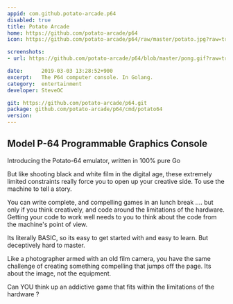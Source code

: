 ```yaml
---
appid: com.github.potato-arcade.p64
disabled: true
title: Potato Arcade
home: https://github.com/potato-arcade/p64
icon: https://github.com/potato-arcade/p64/raw/master/potato.jpg?raw=true

screenshots:
- url: https://github.com/potato-arcade/p64/blob/master/pong.gif?raw=true

date:      2019-03-03 13:28:52+900
excerpt:   The P64 computer console. In Golang.
category:  entertainment
developer: SteveOC

git: https://github.com/potato-arcade/p64.git
package: github.com/potato-arcade/p64/cmd/potato64
version: 
---
```


## Model P-64 Programmable Graphics Console

Introducing the Potato-64 emulator, written in 100% pure Go

But like shooting black and white film in the digital age, these extremely limited constraints really force you to open up your creative side. To use the machine to tell a story.

You can write complete, and compelling games in an lunch break .... but only if you think creatively, and code around the limitations of the hardware. Getting your code to work well needs to you to think about the code from the machine's point of view.

Its literally BASIC, so its easy to get started with and easy to learn. But deceptively hard to master.

Like a photographer armed with an old film camera, you have the same challenge of creating something compelling that jumps off the page. Its about the image, not the equipment.

Can YOU think up an addictive game that fits within the limitations of the hardware ?

 
